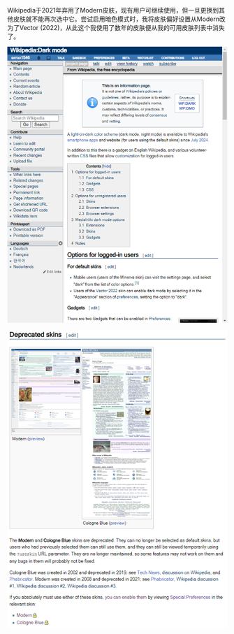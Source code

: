 Wikipedia于2021年弃用了Modern皮肤，现有用户可继续使用，但一旦更换到其他皮肤就不能再次选中它。尝试启用暗色模式时，我将皮肤偏好设置从Modern改为了Vector (2022)，从此这个我使用了数年的皮肤便从我的可用皮肤列表中消失了。 ​​​

![](1.webp)

![](2.webp)
